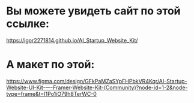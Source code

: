 # **Вы можете увидеть сайт по этой ссылке:**  
https://igor2271814.github.io/AI_Startup_Website_Kit/  
# **А макет по этой:**
https://www.figma.com/design/GFkPaMZaSYpFHPbkVR4Kqr/AI-Startup-Website-UI-Kit-—-Framer-Website-Kit-(Community)?node-id=1-2&node-type=frame&t=I1Po1iO79h8TerWC-0
